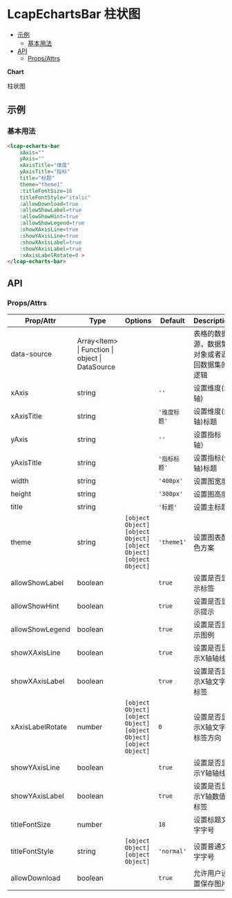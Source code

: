 <!-- 该 README.md 根据 api.yaml 和 docs/*.md 自动生成，为了方便在 GitHub 和 NPM 上查阅。如需修改，请查看源文件 -->

# LcapEchartsBar 柱状图

- [示例](#示例)
    - [基本用法](#基本用法)
- [API]()
    - [Props/Attrs](#propsattrs)

**Chart**

柱状图

## 示例
### 基本用法

``` html
<lcap-echarts-bar 
    xAxis="" 
    yAxis="" 
    xAxisTitle="维度" 
    yAxisTitle="指标" 
    title="标题"
    theme="theme1"
    :titleFontSize=16
    titleFontStyle="italic"
    :allowDownload=true
    :allowShowLabel=true
    :allowShowHint=true
    :allowShowLegend=true
    :showXAxisLine=true
    :showYAxisLine=true
    :showXAxisLabel=true
    :showYAxisLabel=true
    :xAxisLabelRotate=0 >
</lcap-echarts-bar>
```

## API
### Props/Attrs

| Prop/Attr | Type | Options | Default | Description |
| --------- | ---- | ------- | ------- | ----------- |
| data-source | Array\<Item\> \| Function \| object \| DataSource |  |  | 表格的数据源，数据集对象或者返回数据集的逻辑 |
| xAxis | string |  | `''` | 设置维度(x轴) |
| xAxisTitle | string |  | `'维度标题'` | 设置维度(x轴)标题 |
| yAxis | string |  | `''` | 设置指标（y轴） |
| yAxisTitle | string |  | `'指标标题'` | 设置指标(y轴)标题 |
| width | string |  | `'400px'` | 设置图宽度 |
| height | string |  | `'300px'` | 设置图高度 |
| title | string |  | `'标题'` | 设置主标题 |
| theme | string | `[object Object]`<br/>`[object Object]`<br/>`[object Object]`<br/>`[object Object]` | `'theme1'` | 设置图表配色方案 |
| allowShowLabel | boolean |  | `true` | 设置是否显示标签 |
| allowShowHint | boolean |  | `true` | 设置是否显示提示 |
| allowShowLegend | boolean |  | `true` | 设置是否显示图例 |
| showXAxisLine | boolean |  | `true` | 设置是否显示X轴轴线 |
| showXAxisLabel | boolean |  | `true` | 设置是否显示X轴文字标签 |
| xAxisLabelRotate | number | `[object Object]`<br/>`[object Object]`<br/>`[object Object]`<br/>`[object Object]` | `0` | 设置是否显示X轴文字标签方向 |
| showYAxisLine | boolean |  | `true` | 设置是否显示Y轴轴线 |
| showYAxisLabel | boolean |  | `true` | 设置是否显示Y轴数值标签 |
| titleFontSize | number |  | `18` | 设置标题文字字号 |
| titleFontStyle | string | `[object Object]`<br/>`[object Object]` | `'normal'` | 设置普通文字字号 |
| allowDownload | boolean |  | `true` | 允许用户设置保存图片 |

